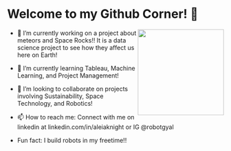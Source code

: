 # Welcome to my Github Corner! 👋



<img align='right' src='https://unsplash.com/photos/Kj3DvPqzBDw' width='200"'>



- 🔭 I’m currently working on a project about meteors and Space Rocks!! It is a data science project to see how they affect us here on Earth!

- 🌱 I’m currently learning Tableau, Machine Learning, and Project Management!

- 👯 I’m looking to collaborate on projects involving Sustainability, Space Technology, and Robotics!

- 📫 How to reach me: Connect with me on linkedin at linkedin.com/in/aleiaknight or IG @robotgyal

- Fun fact: I build robots in my freetime!!


<!--
**RobotGyal/robotgyal** is a ✨ _special_ ✨ repository because its `README.md` (this file) appears on your GitHub profile.

Here are some ideas to get you started:

- 🔭 I’m currently working on ...
- 🌱 I’m currently learning ...
- 👯 I’m looking to collaborate on ...
- 🤔 I’m looking for help with ...
- 💬 Ask me about ...
- 📫 How to reach me: ...
- 😄 Pronouns: ...
- ⚡ Fun fact: ...
-->
